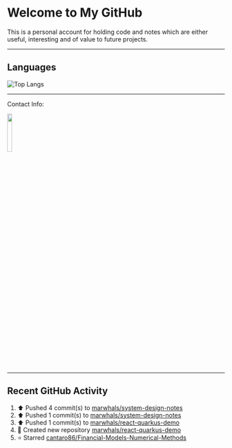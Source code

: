 # Welcome to My GitHub

This is a personal account for holding code and notes which are either useful, interesting and of value to future projects.

---
## Languages

![Top Langs](https://github-readme-stats.vercel.app/api/top-langs/?username=marwhals&layout=compact&bg_color=282c34&text_color=ffffff&title_color=ff5733)

---
Contact Info:

<a href="https://www.linkedin.com/in/marjanmubarok/">
  <img src="https://upload.wikimedia.org/wikipedia/commons/0/01/LinkedIn_Logo.svg" width="15%">
</a>

---

## Recent GitHub Activity

<!--RECENT_ACTIVITY:start-->
1. ⬆️ Pushed 4 commit(s) to [marwhals/system-design-notes](https://github.com/marwhals/system-design-notes)<br>
2. ⬆️ Pushed 1 commit(s) to [marwhals/system-design-notes](https://github.com/marwhals/system-design-notes)<br>
3. ⬆️ Pushed 1 commit(s) to [marwhals/react-quarkus-demo](https://github.com/marwhals/react-quarkus-demo)<br>
4. 📔 Created new repository [marwhals/react-quarkus-demo](https://github.com/marwhals/react-quarkus-demo)<br>
5. ⭐ Starred [cantaro86/Financial-Models-Numerical-Methods](https://github.com/cantaro86/Financial-Models-Numerical-Methods)<br>
<!--RECENT_ACTIVITY:end-->
